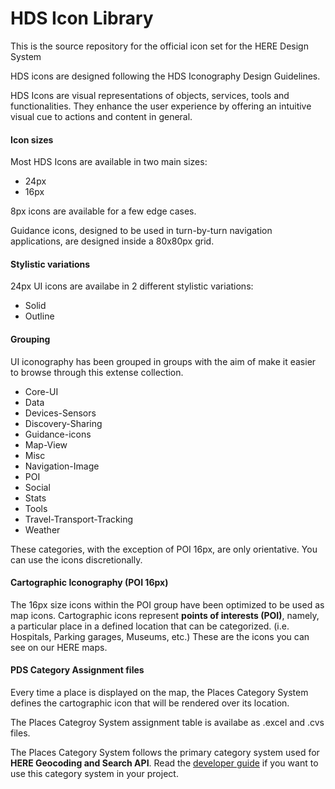# HDS Icon Library

This is the source repository for the official icon set for the HERE Design System

HDS icons are designed following the HDS Iconography Design Guidelines.

HDS Icons are visual representations of objects, services, tools and functionalities. They enhance the user experience by offering an intuitive visual cue to actions and content in general.

#### Icon sizes

Most HDS Icons are available in two main sizes:
* 24px
* 16px

8px icons are available for a few edge cases.

Guidance icons, designed to be used in turn-by-turn navigation applications, are designed inside a 80x80px grid.

#### Stylistic variations
24px UI icons are availabe in 2 different stylistic variations:

* Solid
* Outline


#### Grouping
UI iconography has been grouped in groups with the aim of make it easier to browse through this extense collection. 

* Core-UI
* Data
* Devices-Sensors
* Discovery-Sharing
* Guidance-icons
* Map-View
* Misc
* Navigation-Image
* POI
* Social
* Stats
* Tools
* Travel-Transport-Tracking
* Weather


These categories, with the exception of POI 16px, are only orientative. You can use the icons discretionally.

#### Cartographic Iconography (POI 16px)

The 16px size icons within the POI group have been optimized to be used as map icons.
Cartographic icons represent **points of interests (POI)**, namely, a particular place in a defined location that can be categorized. (i.e. Hospitals, Parking garages, Museums, etc.) These are the icons you can see on our HERE maps.

#### PDS Category Assignment files

Every time a place is displayed on the map, the Places Category System defines the cartographic icon that will be rendered over its location.

The Places Categroy System assignment table is availabe as .excel and .cvs files.

The Places Category System follows the primary category system used for **HERE Geocoding and Search API**. Read the [developer guide](https://developer.here.com/documentation/geocoding-search-api/dev_guide/topics-places/places-category-system-full.html) if you want to use this category system in your project.









